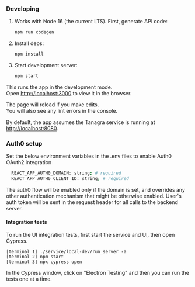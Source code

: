 ### Developing

1. Works with Node 16 (the current LTS). First, generate API code:

   ```sh
   npm run codegen
   ```

2. Install deps:

   ```sh
   npm install
   ```

3. Start development server:

   ```sh
   npm start
   ```

This runs the app in the development mode.\
Open [http://localhost:3000](http://localhost:3000) to view it in the browser.

The page will reload if you make edits.\
You will also see any lint errors in the console.

By default, the app assumes the Tanagra service is running at
[http://localhost:8080](http://localhost:8080).

### Auth0 setup

Set the below environment variables in the .env files to enable Auth0 OAuth2 integration
```sh
  REACT_APP_AUTH0_DOMAIN: string; # required
  REACT_APP_AUTH0_CLIENT_ID: string; # required
```
The auth0 flow will be enabled only if the domain is set, and overrides any other authentication mechanism that might be otherwise enabled.
User's auth token will be sent in the request header for all calls to the backend server.

#### Integration tests
To run the UI integration tests, first start the service and UI, then open Cypress.
```
[terminal 1] ./service/local-dev/run_server -a
[terminal 2] npm start
[terminal 3] npx cypress open
```
In the Cypress window, click on "Electron Testing" and then you can run the tests one at a time.
